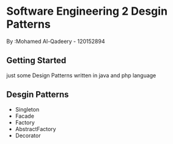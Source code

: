 # Software Engineering 2 Desgin Patterns 
 By :Mohamed Al-Qadeery - 120152894
 
 ## Getting Started
 just some Design Patterns written in java and php language
 
 ## Desgin Patterns
 * Singleton
 * Facade
 * Factory
 * AbstractFactory
 * Decorator


